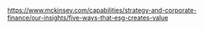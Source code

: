 https://www.mckinsey.com/capabilities/strategy-and-corporate-finance/our-insights/five-ways-that-esg-creates-value